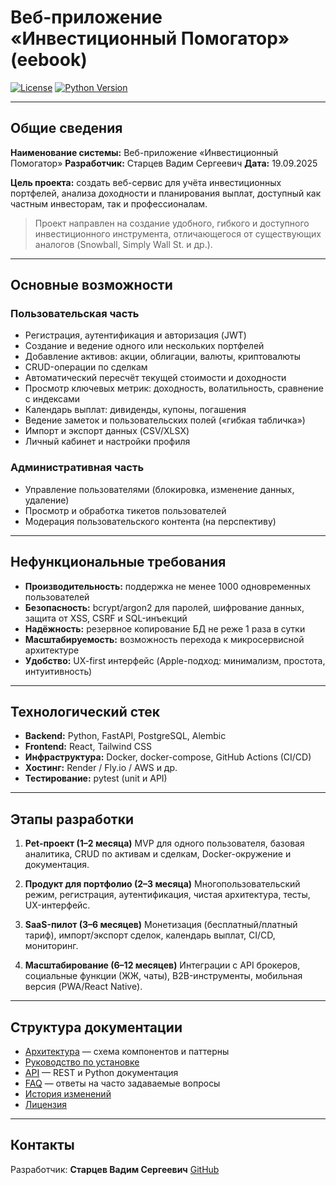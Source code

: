 # Веб-приложение «Инвестиционный Помогатор» (eebook)

[![License](https://img.shields.io/badge/license-MIT-blue)](LICENCE.md)
[![Python Version](https://img.shields.io/badge/python-3.13-green)](https://www.python.org/)

---

## Общие сведения

**Наименование системы:** Веб-приложение «Инвестиционный Помогатор»
**Разработчик:** Старцев Вадим Сергеевич
**Дата:** 19.09.2025

**Цель проекта:** создать веб-сервис для учёта инвестиционных портфелей, анализа доходности и планирования выплат, доступный как частным инвесторам, так и профессионалам.

> Проект направлен на создание удобного, гибкого и доступного инвестиционного инструмента, отличающегося от существующих аналогов (Snowball, Simply Wall St. и др.).

---

## Основные возможности

### Пользовательская часть
- Регистрация, аутентификация и авторизация (JWT)
- Создание и ведение одного или нескольких портфелей
- Добавление активов: акции, облигации, валюты, криптовалюты
- CRUD-операции по сделкам
- Автоматический пересчёт текущей стоимости и доходности
- Просмотр ключевых метрик: доходность, волатильность, сравнение с индексами
- Календарь выплат: дивиденды, купоны, погашения
- Ведение заметок и пользовательских полей («гибкая табличка»)
- Импорт и экспорт данных (CSV/XLSX)
- Личный кабинет и настройки профиля

### Административная часть
- Управление пользователями (блокировка, изменение данных, удаление)
- Просмотр и обработка тикетов пользователей
- Модерация пользовательского контента (на перспективу)

---

## Нефункциональные требования
- **Производительность:** поддержка не менее 1000 одновременных пользователей
- **Безопасность:** bcrypt/argon2 для паролей, шифрование данных, защита от XSS, CSRF и SQL-инъекций
- **Надёжность:** резервное копирование БД не реже 1 раза в сутки
- **Масштабируемость:** возможность перехода к микросервисной архитектуре
- **Удобство:** UX-first интерфейс (Apple-подход: минимализм, простота, интуитивность)

---

## Технологический стек

- **Backend:** Python, FastAPI, PostgreSQL, Alembic
- **Frontend:** React, Tailwind CSS
- **Инфраструктура:** Docker, docker-compose, GitHub Actions (CI/CD)
- **Хостинг:** Render / Fly.io / AWS и др.
- **Тестирование:** pytest (unit и API)

---

## Этапы разработки

1. **Pet-проект (1–2 месяца)**
   MVP для одного пользователя, базовая аналитика, CRUD по активам и сделкам, Docker-окружение и документация.

2. **Продукт для портфолио (2–3 месяца)**
   Многопользовательский режим, регистрация, аутентификация, чистая архитектура, тесты, UX-интерфейс.

3. **SaaS-пилот (3–6 месяцев)**
   Монетизация (бесплатный/платный тариф), импорт/экспорт сделок, календарь выплат, CI/CD, мониторинг.

4. **Масштабирование (6–12 месяцев)**
   Интеграции с API брокеров, социальные функции (ЖЖ, чаты), B2B-инструменты, мобильная версия (PWA/React Native).

---

## Структура документации

- [Архитектура](architecture/components.md) — схема компонентов и паттерны
- [Руководство по установке](installation/guide.md)
- [API](api/rest.md) — REST и Python документация
- [FAQ](faq.md) — ответы на часто задаваемые вопросы
- [История изменений](changelog.md)
- [Лицензия](LICENCE.md)

---

## Контакты

Разработчик: **Старцев Вадим Сергеевич**
[GitHub](https://github.com/macalistervadim)
